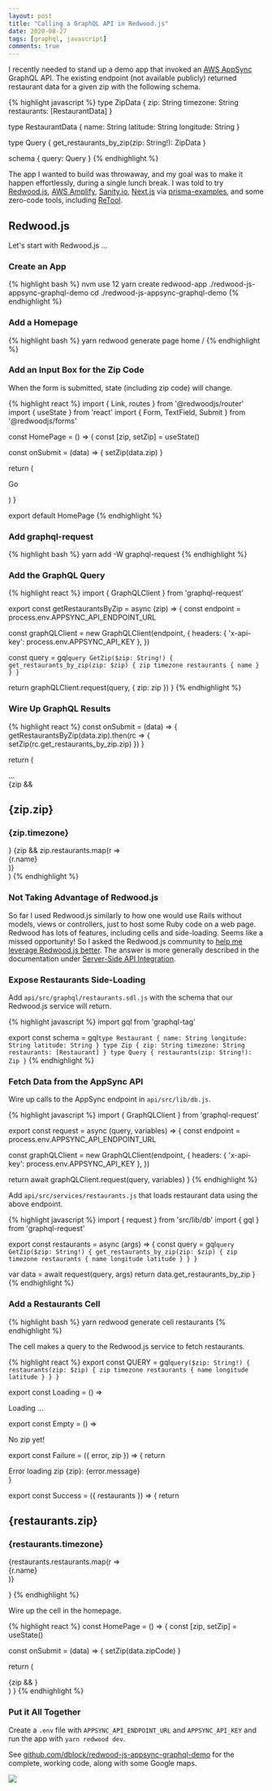 ```yaml
---
layout: post
title: "Calling a GraphQL API in Redwood.js"
date: 2020-08-27
tags: [graphql, javascript]
comments: true
---
```

I recently needed to stand up a demo app that invoked an [AWS AppSync](https://aws.amazon.com/appsync/) GraphQL API. The existing endpoint (not available publicly) returned restaurant data for a given zip with the following schema.

{% highlight javascript %}
type ZipData {
  zip: String
  timezone: String
  restaurants: [RestaurantData]
}

type RestaurantData {
  name: String
  latitude: String
  longitude: String
}

type Query {
  get_restaurants_by_zip(zip: String!): ZipData
}

schema {
  query: Query
}
{% endhighlight %}

The app I wanted to build was throwaway, and my goal was to make it happen effortlessly, during a single lunch break. I was told to try [Redwood.js](https://redwoodjs.com/), [AWS Amplify](https://aws.amazon.com/amplify/), [Sanity.io](https://www.sanity.io/), [Next.js](https://nextjs.org/) via [prisma-examples](https://github.com/prisma/prisma-examples), and some zero-code tools, including [ReTool](https://retool.com/).

## Redwood.js

Let's start with Redwood.js ...

### Create an App

{% highlight bash %}
nvm use 12
yarn create redwood-app ./redwood-js-appsync-graphql-demo
cd ./redwood-js-appsync-graphql-demo
{% endhighlight %}

### Add a Homepage

{% highlight bash %}
yarn redwood generate page home /
{% endhighlight %}

### Add an Input Box for the Zip Code

When the form is submitted, state (including zip code) will change.

{% highlight react %}
import { Link, routes } from '@redwoodjs/router'
import { useState } from 'react'
import { Form, TextField, Submit } from '@redwoodjs/forms'

const HomePage = () => {
  const [zip, setZip] = useState()

  const onSubmit = (data) => {
    setZip(data.zip)
  }

  return (
    <div>
      <Form onSubmit={onSubmit}>
        <TextField name="zip" placeholder="Zip code" maxLength="5" />
        <Submit>Go</Submit>
      </Form>
    </div>
  )
}

export default HomePage
{% endhighlight %}

### Add graphql-request

{% highlight bash %}
yarn add -W graphql-request
{% endhighlight %}

### Add the GraphQL Query

{% highlight react %}
import { GraphQLClient } from 'graphql-request'

export const getRestaurantsByZip = async (zip) => {
  const endpoint = process.env.APPSYNC_API_ENDPOINT_URL

  const graphQLClient = new GraphQLClient(endpoint, {
    headers: {
      'x-api-key': process.env.APPSYNC_API_KEY
    },
  })

  const query = gql`query GetZip($zip: String!) {
    get_restaurants_by_zip(zip: $zip) {
      zip
      timezone
      restaurants {
        name
      }
    }
  }`

  return graphQLClient.request(query, { zip: zip })
}
{% endhighlight %}

### Wire Up GraphQL Results

{% highlight react %}
const onSubmit = (data) => {
  getRestaurantsByZip(data.zip).then(rc => {
    setZip(rc.get_restaurants_by_zip.zip)
  })
}

return (
  <div>
    ...
    <div>
      {zip &&
        <div>
          <h2>{zip.zip}</h2>
          <h3>{zip.timezone}</h3>
        </div>
      }
      {zip && zip.restaurants.map(r =>
        <div>{r.name}</div>
      )}
    </div>
  </div>
)
{% endhighlight %}

### Not Taking Advantage of Redwood.js

So far I used Redwood.js similarly to how one would use Rails without models, views or controllers, just to host some Ruby code on a web page. Redwood has lots of features, including cells and side-loading. Seems like a missed opportunity! So I asked the Redwood.js community to [help me leverage Redwood.js better](https://community.redwoodjs.com/t/how-can-i-wire-up-a-graphql-api-to-redwoodjs/1112). The answer is more generally described in the documentation under [Server-Side API Integration](https://redwoodjs.com/cookbook/using-a-third-party-api#server-side-api-integration).

### Expose Restaurants Side-Loading

Add `api/src/graphql/restaurants.sdl.js` with the schema that our Redwood.js service will return.

{% highlight javascript %}
import gql from 'graphql-tag'

export const schema = gql`
  type Restaurant {
    name: String
    longitude: String
    latitude: String
  }
  type Zip {
    zip: String
    timezone: String
    restaurants: [Restaurant]
  }
  type Query {
    restaurants(zip: String!): Zip
  }
` 
{% endhighlight %}

### Fetch Data from the AppSync API

Wire up calls to the AppSync endpoint in `api/src/lib/db.js`.

{% highlight javascript %}
import { GraphQLClient } from 'graphql-request'

export const request = async (query, variables) => {
  const endpoint = process.env.APPSYNC_API_ENDPOINT_URL

  const graphQLClient = new GraphQLClient(endpoint, {
    headers: {
      'x-api-key': process.env.APPSYNC_API_KEY
    },
  })

  return await graphQLClient.request(query, variables)
} 
{% endhighlight %}

Add `api/src/services/restaurants.js` that loads restaurant data using the above endpoint.

{% highlight javascript %}
import { request } from 'src/lib/db'
import { gql } from 'graphql-request'

export const restaurants = async (args) => {
  const query = gql`query GetZip($zip: String!) {
    get_restaurants_by_zip(zip: $zip) {
      zip
      timezone
      restaurants {
        name
        longitude
        latitude
      }
    }
  }`

  var data = await request(query, args)
  return data.get_restaurants_by_zip
} 
{% endhighlight %}

### Add a Restaurants Cell

{% highlight bash %}
yarn redwood generate cell restaurants
{% endhighlight %}

The cell makes a query to the Redwood.js service to fetch restaurants.

{% highlight react %}
export const QUERY = gql`query($zip: String!) {
  restaurants(zip: $zip) {
    zip
    timezone
    restaurants {
      name
      longitude
      latitude
    }
  }
}`

export const Loading = () => <div>Loading ...</div>

export const Empty = () => <div>No zip yet!</div>

export const Failure = ({ error, zip }) => {
  return <div>Error loading zip {zip}: {error.message}</div>
}

export const Success = ({ restaurants }) => {
  return <div>
    <div>
      <h2>{restaurants.zip}</h2>
      <h3>{restaurants.timezone}</h3>
    </div>
    {restaurants.restaurants.map(r =>
      <div>
        <div>{r.name}</div>
      </div>
    )}
  </div>
}
{% endhighlight %}

Wire up the cell in the homepage.

{% highlight react %}
const HomePage = () => {
  const [zip, setZip] = useState()

  const onSubmit = (data) => {
    setZip(data.zipCode)
  }

  return (
    <div>
      {zip && <RestaurantsCell zip={zip} />}
    </div>
  )
}
{% endhighlight %}

### Put it All Together

Create a `.env` file with `APPSYNC_API_ENDPOINT_URL` and `APPSYNC_API_KEY` and run the app with `yarn redwood dev`.

See [github.com/dblock/redwood-js-appsync-graphql-demo](https://github.com/dblock/redwood-js-appsync-graphql-demo) for the complete, working code, along with some Google maps.

![](https://github.com/dblock/redwood-js-appsync-graphql-demo/raw/master/demo.png)